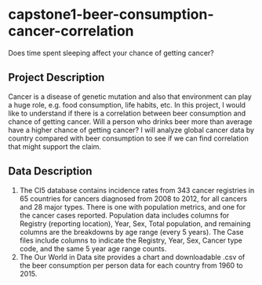 # capstone1-beer-consumption-cancer-correlation
Does time spent sleeping affect your chance of getting cancer?

## Project Description
Cancer is a disease of genetic mutation and also that environment can play a huge role, e.g. food consumption, life habits, etc. In this project, I would like to understand if there is a correlation between beer consumption and chance of getting cancer. Will a person who drinks beer more than average have a higher chance of getting cancer? I will analyze global cancer data by country compared with beer consumption to see if we can find correlation that might support the claim.  

## Data Description
1. The CI5 database contains incidence rates from 343 cancer registries in 65 countries for cancers diagnosed from 2008 to 2012, for all cancers and 28 major types. There is one with population metrics, and one for the cancer cases reported. Population data includes columns for Registry (reporting location), Year, Sex, Total population, and remaining columns are the breakdowns by age range (every 5 years). The Case files include columns to indicate the Registry, Year, Sex, Cancer type code, and the same 5 year age range counts. 
2. The Our World in Data site provides a chart and downloadable .csv of the beer consumption per person data for each country from 1960 to 2015. 



